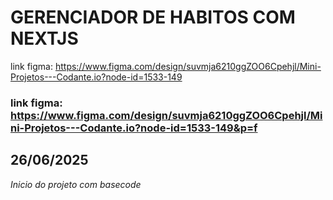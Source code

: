 # GERENCIADOR DE HABITOS COM NEXTJS
link figma: https://www.figma.com/design/suvmja6210ggZOO6Cpehjl/Mini-Projetos---Codante.io?node-id=1533-149

### link figma: https://www.figma.com/design/suvmja6210ggZOO6Cpehjl/Mini-Projetos---Codante.io?node-id=1533-149&p=f

## 26/06/2025

_Inicio do projeto com basecode_
